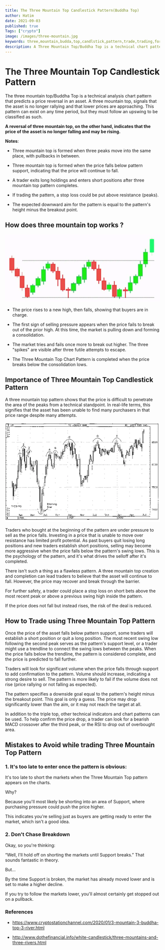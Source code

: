 ```yaml
---
title: The Three Mountain Top Candlestick Pattern(Buddha Top)
author: Hatim
date: 2021-09-03
published: true
Tags: ["crypto"]
image: /images/three-mountain.jpg
keywords: three,mountain,budda,top,candlstick,pattern,trade,trading,formation,chart,signal
description: A Three Mountain Top/Buddha Top is a technical chart pattern that indicates an asset is no longer rallying and is headed towards lower pricing.
---
```


# The Three Mountain Top Candlestick Pattern

The three mountain top/Buddha Top is a technical analysis chart pattern that predicts a price reversal in an asset. A three mountain top, signals that the asset is no longer rallying and that lower prices are approaching. This pattern can exist on any time period, but they must follow an upswing to be classified as such.

**A reversal of three mountain top, on the other hand, indicates that the price of the asset is no longer falling and may be rising.**

**Notes**:

- Three mountain top is formed when three peaks move into the same place, with pullbacks in between.

- Three mountain top is formed when the price falls below pattern support, indicating that the price will continue to fall.

- A trader exits long holdings and enters short positions after three mountain top pattern completes.

- If trading the pattern, a stop loss could be put above resistance (peaks).

- The expected downward aim for the pattern is equal to the pattern's height minus the breakout point.

## How does three mountain top works ?

![Three Mountain Top/Buddha Top ](./three-mountain.webp)

- The price rises to a new high, then falls, showing that buyers are in charge.

- The first sign of selling pressure appears when the price fails to break out of the prior high. At this time, the market is pulling down and forming a consolidation.

- The market tries and fails once more to break out higher. The three "spikes" are visible after three futile attempts to escape.

- The Three Mountain Top Chart Pattern is completed when the price breaks below the consolidation lows.

## Importance of Three Mountain Top Candlestick Pattern

A three mountain top pattern shows that the price is difficult to penetrate the area of the peaks from a technical standpoint. In real-life terms, this signifies that the asset has been unable to find many purchasers in that price range despite many attempts.

![Three Mountain Top/Buddha Top Formation](./three-mountain-top-formation.webp)

Traders who bought at the beginning of the pattern are under pressure to sell as the price falls. Investing in a price that is unable to move over resistance has limited profit potential. As past buyers quit losing long positions and new traders establish short positions, selling may become more aggressive when the price falls below the pattern's swing lows. This is the psychology of the pattern, and it's what drives the selloff after it's completed.

There isn't such a thing as a flawless pattern. A three mountain top creation and completion can lead traders to believe that the asset will continue to fall. However, the price may recover and break through the barrier.

For further safety, a trader could place a stop loss on short bets above the most recent peak or above a previous swing high inside the pattern.

If the price does not fall but instead rises, the risk of the deal is reduced.

## How to Trade using Three Mountain Top Pattern

Once the price of the asset falls below pattern support, some traders will establish a short position or quit a long position. The most recent swing low following the second peak serves as the pattern's support level, or a trader might use a trendline to connect the swing lows between the peaks. When the price falls below the trendline, the pattern is considered complete, and the price is predicted to fall further.

Traders will look for significant volume when the price falls through support to add confirmation to the pattern. Volume should increase, indicating a strong desire to sell. The pattern is more likely to fail if the volume does not rise (price rallying or not falling as expected).

The pattern specifies a downside goal equal to the pattern's height minus the breakout point. This goal is only a guess. The price may drop significantly lower than the aim, or it may not reach the target at all.

In addition to the triple top, other technical indicators and chart patterns can be used. To help confirm the price drop, a trader can look for a bearish MACD crossover after the third peak, or the RSI to drop out of overbought area.

## Mistakes to Avoid while trading Three Mountain Top Pattern

### 1. It's too late to enter once the pattern is obvious:

It's too late to short the markets when the Three Mountain Top pattern appears on the charts.

Why?

Because you'll most likely be shorting into an area of Support, where purchasing pressure could push the price higher.

This indicates you're selling just as buyers are getting ready to enter the market, which isn't a good idea.

### 2. Don't Chase Breakdown

Okay, so you're thinking:

“Well, I'll hold off on shorting the markets until Support breaks.” That sounds fantastic in theory.

But…

By the time Support is broken, the market has already moved lower and is set to make a higher decline.

If you try to follow the markets lower, you'll almost certainly get stopped out on a pullback.

### References

- https://www.cryptostationchannel.com/2020/01/3-mountain-3-buddha-top-3-river.html

- http://www.dothefinancial.info/white-candlestick/three-mountains-and-three-rivers.html
